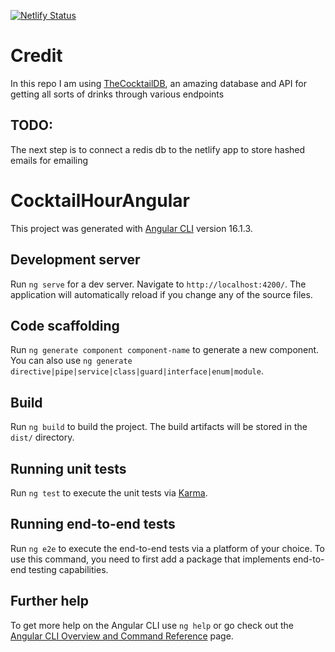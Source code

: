 [![Netlify Status](https://api.netlify.com/api/v1/badges/8ead3c82-cd08-4a4b-98c2-a6a87e4a3576/deploy-status)](https://app.netlify.com/sites/shiny-blini-a03db6/deploys)

# Credit
In this repo I am using [TheCocktailDB](https://www.thecocktaildb.com/), an amazing database and API for getting all sorts of drinks through various endpoints

## TODO:
The next step is to connect a redis db to the netlify app to store hashed emails for emailing
# CocktailHourAngular

This project was generated with [Angular CLI](https://github.com/angular/angular-cli) version 16.1.3.

## Development server

Run `ng serve` for a dev server. Navigate to `http://localhost:4200/`. The application will automatically reload if you change any of the source files.

## Code scaffolding

Run `ng generate component component-name` to generate a new component. You can also use `ng generate directive|pipe|service|class|guard|interface|enum|module`.

## Build

Run `ng build` to build the project. The build artifacts will be stored in the `dist/` directory.

## Running unit tests

Run `ng test` to execute the unit tests via [Karma](https://karma-runner.github.io).

## Running end-to-end tests

Run `ng e2e` to execute the end-to-end tests via a platform of your choice. To use this command, you need to first add a package that implements end-to-end testing capabilities.

## Further help

To get more help on the Angular CLI use `ng help` or go check out the [Angular CLI Overview and Command Reference](https://angular.io/cli) page.
